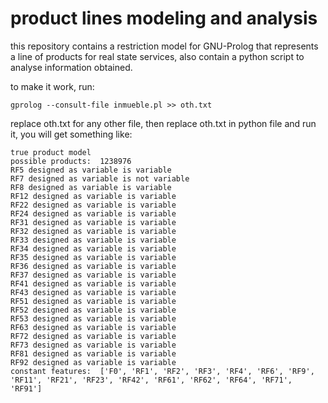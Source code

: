 # product lines modeling and analysis

this repository contains a restriction model for GNU-Prolog that represents a line of products for real state services, also contain a python script to analyse information obtained.

to make it work, run:

```
gprolog --consult-file inmueble.pl >> oth.txt
```

replace oth.txt for any other file, then replace oth.txt in python file and run it, you will get something like:

```
true product model
possible products:  1238976
RF5 designed as variable is variable
RF7 designed as variable is not variable
RF8 designed as variable is variable
RF12 designed as variable is variable
RF22 designed as variable is variable
RF24 designed as variable is variable
RF31 designed as variable is variable
RF32 designed as variable is variable
RF33 designed as variable is variable
RF34 designed as variable is variable
RF35 designed as variable is variable
RF36 designed as variable is variable
RF37 designed as variable is variable
RF41 designed as variable is variable
RF43 designed as variable is variable
RF51 designed as variable is variable
RF52 designed as variable is variable
RF53 designed as variable is variable
RF63 designed as variable is variable
RF72 designed as variable is variable
RF73 designed as variable is variable
RF81 designed as variable is variable
RF92 designed as variable is variable
constant features:  ['F0', 'RF1', 'RF2', 'RF3', 'RF4', 'RF6', 'RF9', 'RF11', 'RF21', 'RF23', 'RF42', 'RF61', 'RF62', 'RF64', 'RF71', 'RF91']
```